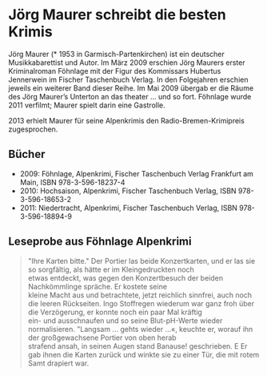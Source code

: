 # Jörg Maurer schreibt die besten Krimis

Jörg Maurer (* 1953 in Garmisch-Partenkirchen) ist ein deutscher Musikkabarettist und Autor. 
Im März 2009 erschien Jörg Maurers erster Kriminalroman Föhnlage mit der Figur des Kommissars Hubertus Jennerwein im Fischer Taschenbuch Verlag. In den Folgejahren erschien jeweils ein weiterer Band dieser Reihe. Im Mai 2009 übergab er die Räume des Jörg Maurer’s Unterton an das theater ... und so fort. Föhnlage wurde 2011 verfilmt; Maurer spielt darin eine Gastrolle.

2013 erhielt Maurer für seine Alpenkrimis den Radio-Bremen-Krimipreis zugesprochen.

## Bücher
* 2009: Föhnlage, Alpenkrimi, Fischer Taschenbuch Verlag Frankfurt am Main, ISBN 978-3-596-18237-4
* 2010: Hochsaison, Alpenkrimi, Fischer Taschenbuch Verlag, ISBN 978-3-596-18653-2
* 2011: Niedertracht, Alpenkrimi, Fischer Taschenbuch Verlag, ISBN 978-3-596-18894-9

## Leseprobe aus Föhnlage Alpenkrimi 

> "Ihre Karten bitte."
> Der Portier las beide Konzertkarten, und er las sie  so  sorgfältig,  als  hätte  er  im  Kleingedruckten  noch  
> etwas  entdeckt,  was  gegen  den  Konzertbesuch  der  beiden  Nachkömmlinge  spräche.  Er  kostete  seine  
> kleine  Macht  aus  und  betrachtete,  jetzt  reichlich  sinnfrei, auch noch die leeren Rückseiten. 
> Ingo Stoffregen  wiederum  war  ganz  froh  über  die  Verzögerung,  er  konnte  noch  ein  paar  Mal  kräftig  
> ein-  und  ausschnaufen  und  so  seine  Blut-pH-Werte  wieder  normalisieren.
> "Langsam  ...  gehts  wieder  ...«,  keuchte  er,  worauf  ihn  der  großgewachsene  Portier  von  oben  herab  
> strafend  ansah,  in  seinen  Augen  stand  Banause! geschrieben.  E
> Er  gab  ihnen  die  Karten  zurück  und  winkte sie zu einer Tür, die mit rotem Samt drapiert war.
